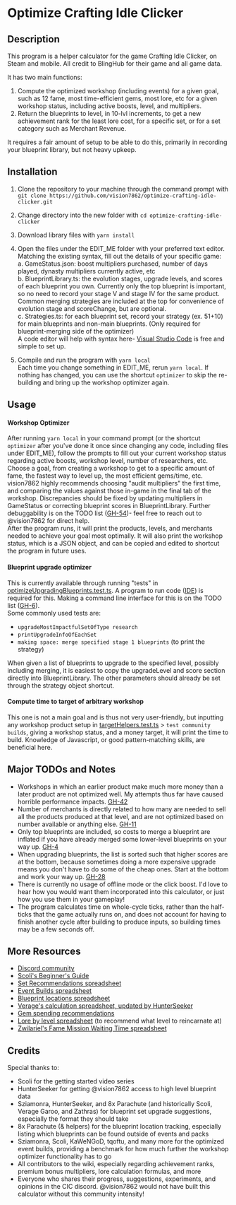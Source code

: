 # Optimize Crafting Idle Clicker

## Description
This program is a helper calculator for the game Crafting Idle Clicker, on Steam and mobile. All credit to BlingHub for their game and all game data.

It has two main functions: 
1. Compute the optimized workshop (including events) for a given goal, such as 12 fame, most time-efficient gems, most lore, etc for a given workshop status, including active boosts, level, and multipliers.
2. Return the blueprints to level, in 10-lvl increments, to get a new achievement rank for the least lore cost, for a specific set, or for a set category such as Merchant Revenue.

It requires a fair amount of setup to be able to do this, primarily in recording your blueprint library, but not heavy upkeep. 

## Installation
1. Clone the repository to your machine through the command prompt with `git clone https://github.com/vision7862/optimize-crafting-idle-clicker.git`
2. Change directory into the new folder with `cd optimize-crafting-idle-clicker`
3. Download library files with `yarn install`
4. Open the files under the EDIT_ME folder with your preferred text editor. Matching the existing syntax, fill out the details of your specific game:   
  a. GameStatus.json: boost multipliers purchased, number of days played, dynasty multipliers currently active, etc   
  b. BlueprintLibrary.ts: the evolution stages, upgrade levels, and scores of each blueprint you own. Currently only the top blueprint is important, so no need to record your stage V and stage IV for the same product. Common merging strategies are included at the top for convenience of evolution stage and scoreChange, but are optional.  
  c. Strategies.ts: for each blueprint set, record your strategy (ex. 51+10) for main blueprints and non-main blueprints. (Only required for blueprint-merging side of the optimizer)   
  A code editor will help with syntax here- [Visual Studio Code](https://code.visualstudio.com/download) is free and simple to set up.  

5. Compile and run the program with `yarn local`  
Each time you change something in EDIT_ME, rerun `yarn local`. If nothing has changed, you can use the shortcut `optimizer` to skip the re-building and bring up the workshop optimizer again.

## Usage
#### Workshop Optimizer
After running `yarn local` in your command prompt (or the shortcut `optimizer` after you've done it once since changing any code, including files under EDIT_ME), follow the prompts to fill out your current workshop status regarding active boosts, workshop level, number of researchers, etc.  
Choose a goal, from creating a workshop to get to a specific amount of fame, the fastest way to level up, the most efficient gems/time, etc. vision7862 highly recommends choosing "audit multipliers" the first time, and comparing the values against those in-game in the final tab of the workshop. Discrepancies should be fixed by updating multipliers in GameStatus or correcting blueprint scores in BlueprintLibrary. Further debuggability is on the TODO list ([GH-54](https://github.com/vision7862/optimize-crafting-idle-clicker/issues/54))- feel free to reach out to @vision7862 for direct help.  
After the program runs, it will print the products, levels, and merchants needed to achieve your goal most optimally. It will also print the workshop status, which is a JSON object, and can be copied and edited to shortcut the program in future uses.

#### Blueprint upgrade optimizer
This is currently available through running "tests" in [optimizeUpgradingBlueprints.test.ts](./test/upgradeBlueprints/optimizeUpgradingBlueprints.test.ts). A program to run code ([IDE](https://code.visualstudio.com/download)) is required for this. Making a command line interface for this is on the TODO list ([GH-6](https://github.com/vision7862/optimize-crafting-idle-clicker/issues/6)).  
Some commonly used tests are: 
- `upgradeMostImpactfulSetOfType research`
- `printUpgradeInfoOfEachSet`
- `making space: merge specified stage 1 blueprints` (to print the strategy)  

When given a list of blueprints to upgrade to the specified level, possibly including merging, it is easiest to copy the upgradeLevel and score section directly into BlueprintLibrary. The other parameters should already be set through the strategy object shortcut.

#### Compute time to target of arbitrary workshop
This one is not a main goal and is thus not very user-friendly, but inputting any workshop product setup in [targetHelpers.test.ts](./test/buildWorkshop/helpers/targetHelpers.test.ts) > `test community builds`, giving a workshop status, and a money target, it will print the time to build. Knowledge of Javascript, or good pattern-matching skills, are beneficial here.


## Major TODOs and Notes
- Workshops in which an earlier product make much more money than a later product are not optimized well. My attempts thus far have caused horrible performance impacts. [GH-42](https://github.com/vision7862/optimize-crafting-idle-clicker/issues/42)
- Number of merchants is directly related to how many are needed to sell all the products produced at that level, and are not optimized based on number available or anything else. [GH-11](https://github.com/vision7862/optimize-crafting-idle-clicker/issues/11)
- Only top blueprints are included, so costs to merge a blueprint are inflated if you have already merged some lower-level blueprints on your way up. [GH-4](https://github.com/vision7862/optimize-crafting-idle-clicker/issues/4)
- When upgrading blueprints, the list is sorted such that higher scores are at the bottom, because sometimes doing a more expensive upgrade means you don't have to do some of the cheap ones. Start at the bottom and work your way up. [GH-28](https://github.com/vision7862/optimize-crafting-idle-clicker/issues/28)
- There is currently no usage of offline mode or the click boost. I'd love to hear how you would want them incorporated into this calculator, or just how you use them in your gameplay!
- The program calculates time on whole-cycle ticks, rather than the half-ticks that the game actually runs on, and does not account for having to finish another cycle after building to produce inputs, so building times may be a few seconds off.

## More Resources
- [Discord community](https://discord.gg/weATUfr)
- [Scoli's Beginner's Guide](https://www.youtube.com/playlist?list=PLFKnFBplIpYTAFevuIfIbSJQWeU8J0Rxk)
- [Set Recommendations spreadsheet](https://docs.google.com/spreadsheets/d/1FITLpcC6256luAu8_TLtq2DQXCfp51JHmdFGMyISlzg/edit#gid=166481165)
- [Event Builds spreadsheet](https://docs.google.com/spreadsheets/d/1HFJ42VLELJZ4TKy3btCsgJDquhWe-V8n3O-qkuOUPYU/edit#gid=1910107765)
- [Blueprint locations spreadsheet](https://docs.google.com/spreadsheets/d/1QX_X3WKkQIc5RrhFgGq91w85vIkV0xPrh3bmJSwJECw/edit#gid=1198122905)
- [Verage's calculation spreadsheet, updated by HunterSeeker](https://docs.google.com/spreadsheets/d/1QeJ5R9OQzduW3afX7Oyj3YFxHIo10CQGltgVwAayxDg/edit#gid=1281587777)
- [Gem spending recommendations](https://docs.google.com/spreadsheets/d/1WwsOkw8OKuA8ydaEDJsrLdKL8X2ahKX3lNoRkj3RjVI/edit#gid=0)
- [Lore by level spreadsheet](https://docs.google.com/spreadsheets/d/1oVyXkED8FXZilzsrrHIs69KAb9MlQtghgMDG_pjynqs/edit#gid=0) (to recommend what level to reincarnate at)
- [Zwilariel's Fame Mission Waiting Time spreadsheet](https://docs.google.com/spreadsheets/d/1Y74HBIfpGi90XhljEEI-e_H9JJxGGAzubzJawAIwWEQ/edit#gid=1687380893)

## Credits
Special thanks to: 
- Scoli for the getting started video series
- HunterSeeker for getting @vision7862 access to high level blueprint data
- Sziamonra, HunterSeeker, and 8x Parachute (and historically Scoli, Verage Garoo, and Zathras) for blueprint set upgrade suggestions, especially the format they should take
- 8x Parachute (& helpers) for the blueprint location tracking, especially listing which blueprints can be found outside of events and packs
- Sziamonra, Scoli, KaWeNGoD, tqoftu, and many more for the optimized event builds, providing a benchmark for how much further the workshop optimizer functionality has to go
- All contributors to the wiki, especially regarding achievement ranks, premium bonus multipliers, lore calculation formulas, and more
- Everyone who shares their progress, suggestions, experiments, and opinions in the CIC discord. @vision7862 would not have built this calculator without this community intensity!